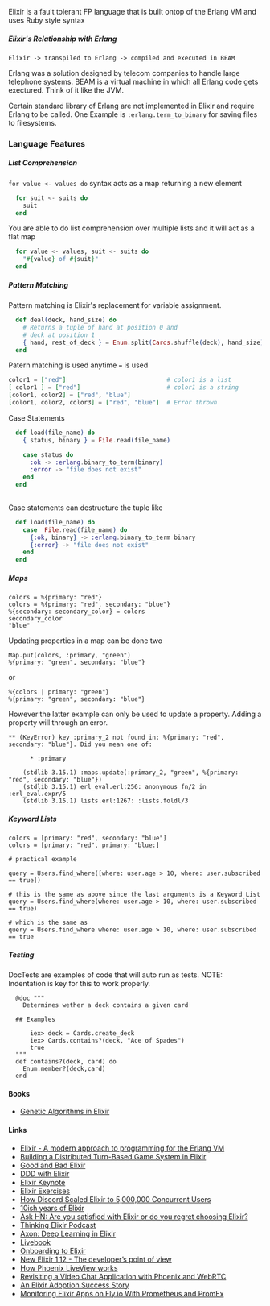 Elixir is a fault tolerant FP language that is built ontop of the Erlang VM and uses Ruby style syntax

##### Elixir's Relationship with Erlang

```
Elixir -> transpiled to Erlang -> compiled and executed in BEAM
```

Erlang was a solution designed by telecom companies to handle large telephone systems. BEAM is a virtual machine in which all Erlang code gets exectured. Think of it like the JVM. 

Certain standard library of Erlang are not implemented in Elixir and require Erlang to be called. One Example is `:erlang.term_to_binary` for saving files to filesystems.

### Language Features

##### List Comprehension

`for value <- values do` syntax acts as a map returning a new element

```ex
  for suit <- suits do
    suit
  end
```

You are able to do list comprehension over multiple lists and it 
will act as a flat map

```ex
  for value <- values, suit <- suits do
    "#{value} of #{suit}"
  end
```

##### Pattern Matching

Pattern matching is Elixir's replacement for variable assignment. 

```ex
  def deal(deck, hand_size) do
    # Returns a tuple of hand at position 0 and 
    # deck at position 1
    { hand, rest_of_deck } = Enum.split(Cards.shuffle(deck), hand_size)
  end
```

Patern matching is used anytime `=` is used

```ex
color1 = ["red"]                            # color1 is a list
[ color1 ] = ["red"]                        # color1 is a string
[color1, color2] = ["red", "blue"]          
[color1, color2, color3] = ["red", "blue"]  # Error thrown

```

Case Statements

```ex
  def load(file_name) do
    { status, binary } = File.read(file_name)

    case status do
      :ok -> :erlang.binary_to_term(binary)
      :error -> "file does not exist"
    end
  end
  
```

Case statements can destructure the tuple like

```ex
  def load(file_name) do
    case  File.read(file_name) do
      {:ok, binary} -> :erlang.binary_to_term binary
      {:error} -> "file does not exist"
    end
  end
```

##### Maps

```
colors = %{primary: "red"}
colors = %{primary: "red", secondary: "blue"}
%{secondary: secondary_color} = colors
secondary_color
"blue"
```

Updating properties in a map can be done two

```
Map.put(colors, :primary, "green")
%{primary: "green", secondary: "blue"}
```

or

```
%{colors | primary: "green"}
%{primary: "green", secondary: "blue"}
```

However the latter example can only be used to update a property. Adding a property will through an error.

```%{colors | primary_2: "green"}
** (KeyError) key :primary_2 not found in: %{primary: "red", secondary: "blue"}. Did you mean one of:

      * :primary

    (stdlib 3.15.1) :maps.update(:primary_2, "green", %{primary: "red", secondary: "blue"})
    (stdlib 3.15.1) erl_eval.erl:256: anonymous fn/2 in :erl_eval.expr/5
    (stdlib 3.15.1) lists.erl:1267: :lists.foldl/3
```

##### Keyword Lists

```
colors = [primary: "red", secondary: "blue"]
colors = [primary: "red", primary: "blue:]

# practical example

query = Users.find_where([where: user.age > 10, where: user.subscribed == true])

# this is the same as above since the last arguments is a Keyword List
query = Users.find_where(where: user.age > 10, where: user.subscribed == true)

# which is the same as 
query = Users.find_where where: user.age > 10, where: user.subscribed == true
```

##### Testing

DocTests are examples of code that will auto run as tests. NOTE: Indentation is key for this to work properly. 

```
  @doc """
    Determines wether a deck contains a given card

  ## Examples

      iex> deck = Cards.create_deck
      iex> Cards.contains?(deck, "Ace of Spades")
      true
  """
  def contains?(deck, card) do
    Enum.member?(deck,card)
  end
```



#### Books

- [Genetic Algorithms in Elixir](https://pragprog.com/titles/smgaelixir/genetic-algorithms-in-elixir/)
#### Links

- [Elixir - A modern approach to programming for the Erlang VM](https://vimeo.com/53221562)
- [Building a Distributed Turn-Based Game System in Elixir](https://fly.io/blog/building-a-distributed-turn-based-game-system-in-elixir/)
- [Good and Bad Elixir](https://keathley.io/blog/good-and-bad-elixir.html)
- [DDD with Elixir](https://hackernoon.com/domain-driven-design-in-elixir-4dc416ac0a36)
- [Elixir Keynote](https://www.youtube.com/watch?v=tMO28ar0lW8)
- [Elixir Exercises](https://exercism.io/tracks/elixir)
- [How Discord Scaled Elixir to 5,000,000 Concurrent Users](https://blog.discord.com/scaling-elixir-f9b8e1e7c29b)
- [10ish years of Elixir](https://dashbit.co/blog/ten-years-ish-of-elixir)
- [Ask HN: Are you satisfied with Elixir or do you regret choosing Elixir?](https://news.ycombinator.com/item?id=27192873)
- [Thinking Elixir Podcast](https://thinkingelixir.com)
- [Axon: Deep Learning in Elixir](https://seanmoriarity.com/2021/04/08/axon-deep-learning-in-elixir/)
- [Livebook](https://github.com/elixir-nx/livebook)
- [Onboarding to Elixir](https://underjord.io/onboarding-to-elixir.html)
- [New Elixir 1.12 - The developer’s point of view](https://bartoszgorka.com/elixir-1-12-released)
- [How Phoenix LiveView works](https://www.poeticoding.com/how-phoenix-liveview-works/)
- [Revisiting a Video Chat Application with Phoenix and WebRTC](https://hashrocket.com/blog/posts/revisiting-a-video-chat-application-with-phoenix-and-webrtc)
- [An Elixir Adoption Success Story](https://www.thegreatcodeadventure.com/an-elixir-adoption-success-story/)
- [Monitoring Elixir Apps on Fly.io With Prometheus and PromEx](https://fly.io/blog/monitoring-your-fly-io-apps-with-prometheus/)